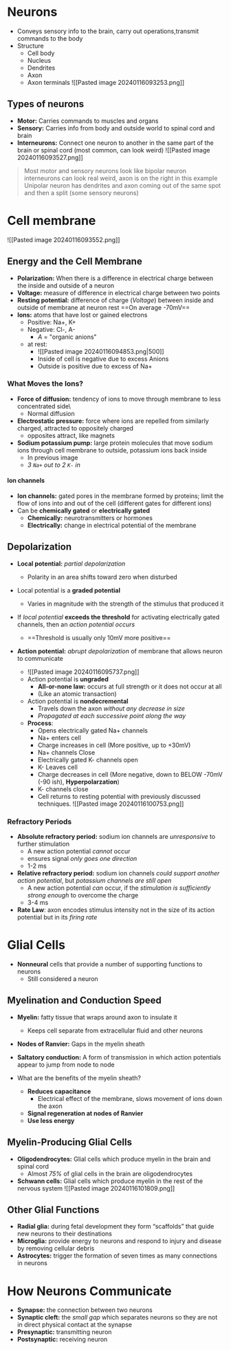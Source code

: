 # Neurons
- Conveys sensory info to the brain, carry out operations,transmit commands to the body
- Structure
	- Cell body
	- Nucleus
	- Dendrites
	- Axon
	- Axon terminals
![[Pasted image 20240116093253.png]]
## Types of neurons
- **Motor:** Carries commands to muscles and organs
- **Sensory:** Carries info from body and outside world to spinal cord and brain
- **Interneurons:** Connect one neuron to another in the same part of the brain or spinal cord (most common, can look weird)
![[Pasted image 20240116093527.png]]
> Most motor and sensory neurons look like bipolar neuron
> interneurons can look real weird, axon is on the right in this example
> Unipolar neuron has dendrites and axon coming out of the same spot and then a split (some sensory neurons)
# Cell membrane
![[Pasted image 20240116093552.png]]
## Energy and the Cell Membrane
- **Polarization:** When there is a difference in electrical charge between the inside and outside of a neuron
- **Voltage:** measure of difference in electrical charge between two points
- **Resting potential:** difference of charge (*Voltage*) between inside and outside of membrane at neuron rest ==On average -70mV==
- **Ions:** atoms that have lost or gained electrons
	- Positive: Na+, K+
	- Negative: Cl-, A- 
		- *A* = "organic anions"
	- at rest:
		- ![[Pasted image 20240116094853.png|500]]
		- Inside of cell is negative due to excess Anions
		- Outside is positive due to excess of Na+
### What Moves the Ions?
- **Force of diffusion:** tendency of ions to move through membrane to less concentrated side\
	- Normal diffusion
- **Electrostatic pressure:** force where ions are repelled from similarly charged, attracted to oppositely charged
	- opposites attract, like magnets
- **Sodium potassium pump:** large protein molecules that move sodium ions through cell membrane to outside, potassium ions back inside
	- In previous image
	- *3 `Na+` out to 2 `K-` in* 
#### Ion channels
- **Ion channels:** gated pores in the membrane formed by proteins; limit the flow of ions into and out of the cell (different gates for different ions)
- Can be **chemically gated** or **electrically gated**
	- **Chemically:** neurotransmitters or hormones
	- **Electrically:** change in electrical potential of the membrane

## Depolarization
- **Local potential:** *partial depolarization*
	- Polarity in an area shifts toward zero when disturbed
- Local potential is a **graded potential**
	- Varies in magnitude with the strength of the stimulus that produced it
- If *local potential* **exceeds the threshold** for activating electrically gated channels, then an *action potential occurs*
	- ==Threshold is usually only 10mV more positive==

- **Action potential:** *abrupt depolarization* of membrane that allows neuron to communicate
	- ![[Pasted image 20240116095737.png]]
	- Action potential is **ungraded**
		- **All-or-none law:** occurs at full strength or it does not occur at all
		- (Like an atomic transaction)
	- Action potential is **nondecremental**
		- Travels down the axon *without any decrease in size*
		- *Propagated at each successive point along the way*
	- **Process**:
		- Opens electrically gated Na+ channels
		- Na+ enters cell
		- Charge increases in cell (More positive, up to +30mV)
		- Na+ channels Close
		- Electrically gated K- channels open
		- K- Leaves cell
		- Charge decreases in cell (More negative, down to BELOW -70mV (-90 ish), **Hyperpolarzation**)
		- K- channels close
		- Cell returns to resting potential with previously discussed techniques.
![[Pasted image 20240116100753.png]]

### Refractory Periods
- **Absolute refractory period:** sodium ion channels are *unresponsive* to further stimulation
	- A new action potential *cannot* occur
	- ensures signal *only goes one direction*
	- 1-2 ms
- **Relative refractory period:** sodium ion channels *could support another action potential*, but *potassium channels are still open*
	- A new action potential *can* occur, if the *stimulation is sufficiently strong enough* to overcome the charge
	- 3-4 ms
- **Rate Law**: axon encodes stimulus intensity not in the size of its action potential but in its *firing rate*
# Glial Cells
- **Nonneural** cells that provide a number of supporting functions to neurons
	- Still considered a neuron
## Myelination and Conduction Speed
- **Myelin:** fatty tissue that wraps around axon to insulate it
	- Keeps cell separate from extracellular fluid and other neurons
- **Nodes of Ranvier:** Gaps in the myelin sheath
- **Saltatory conduction:** A form of transmission in which action potentials appear to jump from node to node

- What are the benefits of the myelin sheath?
	- **Reduces capacitance**
		- Electrical effect of the membrane, slows movement of ions down the axon
	- **Signal regeneration at nodes of Ranvier**
	- **Use less energy**
## Myelin-Producing Glial Cells
- **Oligodendrocytes:** Glial cells which produce myelin in the brain and spinal cord
	- Almost *75%* of glial cells in the brain are oligodendrocytes
- **Schwann cells:** Glial cells which produce myelin in the rest of the nervous system
![[Pasted image 20240116101809.png]]
## Other Glial Functions
- **Radial glia:** during fetal development they form “scaffolds” that guide new neurons to their destinations
- **Microglia:** provide energy to neurons and respond to injury and disease by removing cellular debris
- **Astrocytes:** trigger the formation of seven times as many connections in neurons
# How Neurons Communicate
- **Synapse:** the connection between two neurons
- **Synaptic cleft:** the *small gap* which separates neurons so they are not in direct physical contact at the synapse
- **Presynaptic:** transmitting neuron
- **Postsynaptic:** receiving neuron

